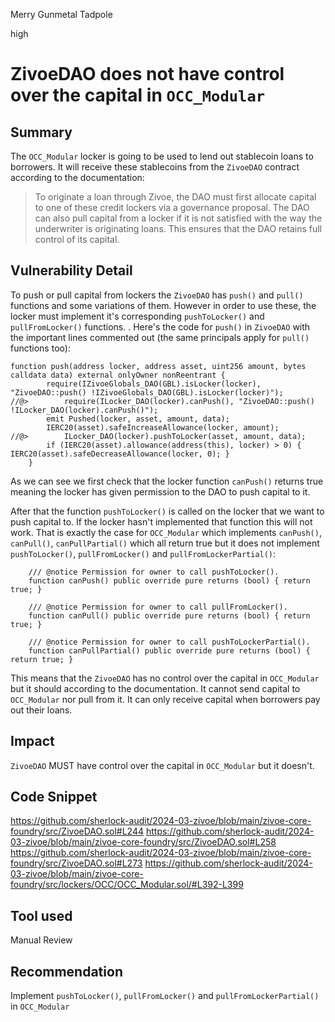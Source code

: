 Merry Gunmetal Tadpole

high

# ZivoeDAO does not have control over the capital in `OCC_Modular`

## Summary
The `OCC_Modular` locker is going to be used to lend out stablecoin loans to borrowers. It will receive these stablecoins from the `ZivoeDAO` contract according to the documentation:
>To originate a loan through Zivoe, the DAO must first allocate capital to one of these credit lockers via a governance proposal. The DAO can also pull capital from a locker if it is not satisfied with the way the underwriter is originating loans.  This ensures that the DAO retains full control of its capital. 

## Vulnerability Detail
To push or pull capital from lockers the `ZivoeDAO` has `push()` and `pull()` functions and some variations of them. However in order to use these, the locker must implement it's corresponding `pushToLocker()` and `pullFromLocker()` functions. . Here's the code for `push()` in `ZivoeDAO` with the important lines commented out (the same principals apply for `pull()` functions too):
```solidity
function push(address locker, address asset, uint256 amount, bytes calldata data) external onlyOwner nonReentrant {
        require(IZivoeGlobals_DAO(GBL).isLocker(locker), "ZivoeDAO::push() !IZivoeGlobals_DAO(GBL).isLocker(locker)");
//@>        require(ILocker_DAO(locker).canPush(), "ZivoeDAO::push() !ILocker_DAO(locker).canPush()");
        emit Pushed(locker, asset, amount, data);
        IERC20(asset).safeIncreaseAllowance(locker, amount);
//@>        ILocker_DAO(locker).pushToLocker(asset, amount, data);
        if (IERC20(asset).allowance(address(this), locker) > 0) { IERC20(asset).safeDecreaseAllowance(locker, 0); }
    }
```
As we can see we first check that the locker function `canPush()` returns true meaning the locker has given permission to the DAO to push capital to it.

After that the function `pushToLocker()` is called on the locker that we want to push capital to. If the locker hasn't implemented that function this will not work. That is exactly the case for  `OCC_Modular` which implements `canPush()`, `canPull()`, `canPullPartial()` which all return true but it does not implement `pushToLocker()`, `pullFromLocker()` and `pullFromLockerPartial()`:
```solidity
    /// @notice Permission for owner to call pushToLocker().
    function canPush() public override pure returns (bool) { return true; }

    /// @notice Permission for owner to call pullFromLocker().
    function canPull() public override pure returns (bool) { return true; }

    /// @notice Permission for owner to call pushToLockerPartial().
    function canPullPartial() public override pure returns (bool) { return true; }
```

This means that the `ZivoeDAO` has no control over the capital in `OCC_Modular` but it should according to the documentation. It cannot send capital to  `OCC_Modular` nor pull from it. It can only receive capital when borrowers pay out their loans.

## Impact
`ZivoeDAO` MUST have control over the capital in `OCC_Modular` but it doesn't.

## Code Snippet
https://github.com/sherlock-audit/2024-03-zivoe/blob/main/zivoe-core-foundry/src/ZivoeDAO.sol#L244
https://github.com/sherlock-audit/2024-03-zivoe/blob/main/zivoe-core-foundry/src/ZivoeDAO.sol#L258
https://github.com/sherlock-audit/2024-03-zivoe/blob/main/zivoe-core-foundry/src/ZivoeDAO.sol#L273
https://github.com/sherlock-audit/2024-03-zivoe/blob/main/zivoe-core-foundry/src/lockers/OCC/OCC_Modular.sol/#L392-L399

## Tool used

Manual Review

## Recommendation
Implement `pushToLocker()`, `pullFromLocker()` and `pullFromLockerPartial()` in `OCC_Modular`
